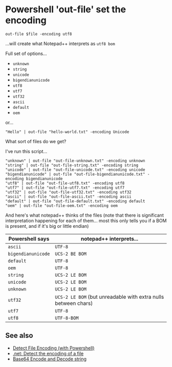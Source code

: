 ﻿# Powershell 'out-file' set the encoding

	out-file $file -encoding utf8

...will create what Notepad++ interprets as `utf8 bom`

Full set of options...

- `unknown`
- `string`
- `unicode`
- `bigendianunicode`
- `utf8`
- `utf7`
- `utf32`
- `ascii`
- `default`
- `oem`

or...

	"Hello" | out-file "hello-world.txt" -encoding Unicode

What sort of files do we get?

I've run this script...

	"unknown" | out-file "out-file-unknown.txt" -encoding unknown
	"string" | out-file "out-file-string.txt" -encoding string
	"unicode" | out-file "out-file-unicode.txt" -encoding unicode
	"bigendianunicode" | out-file "out-file-bigendianunicode.txt" -encoding bigendianunicode
	"utf8" | out-file "out-file-utf8.txt" -encoding utf8
	"utf7" | out-file "out-file-utf7.txt" -encoding utf7
	"utf32" | out-file "out-file-utf32.txt" -encoding utf32
	"ascii" | out-file "out-file-ascii.txt" -encoding ascii
	"default" | out-file "out-file-default.txt" -encoding default
	"oem" | out-file "out-file-oem.txt" -encoding oem

And here's what notepad++ thinks of the files (note that there is significant interpretation happening for each of them... most this only tells you if a BOM is present, and if it's big or little endian)

| Powershell says | notepad++ interprets... |
|----|----|
| `ascii` | `UTF-8` |
| `bigendianunicode` | `UCS-2 BE BOM` |
| `default` | `UTF-8` |
| `oem` | `UTF-8` |
| `string` | `UCS-2 LE BOM` |
| `unicode` | `UCS-2 LE BOM` |
| `unknown` | `UCS-2 LE BOM` |
| `utf32` | `UCS-2 LE BOM` (but unreadable with extra nulls between chars)|
| `utf7` | `UTF-8` |
| `utf8` | `UTF-8-BOM` |

## See also

- [Detect File Encoding (with Powershell)](detect_file_encoding.md)
- [.net: Detect the encoding of a file](../.net/detect_text_encoding.md)
- [Base64 Encode and Decode string](base64_encode_decode.md)